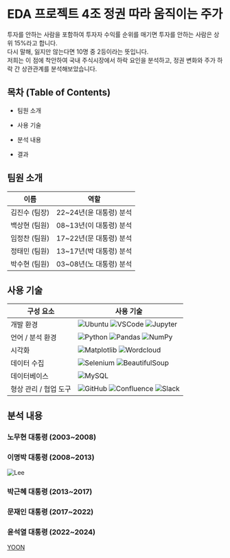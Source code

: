 # EDA 프로젝트 4조 정권 따라 움직이는 주가

투자를 안하는 사람을 포함하여 투자자 수익률 순위를 매기면 투자를 안하는 사람은 상위 15%라고 합니다.<br>
다시 말해, 잃지만 않는다면 10명 중 2등이라는 뜻입니다.<br>
저희는 이 점에 착안하여 국내 주식시장에서 하락 요인을 분석하고, 정권 변화와 주가 하락 간 상관관계를 분석해보았습니다.

## 목차 (Table of Contents)

- 팀원 소개

- 사용 기술

- 분석 내용

- 결과


## 팀원 소개

| 이름       | 역할                                                         |
|------------|--------------------------------------------------------------|
| 김진수 (팀장) | 22~24년(윤 대통령) 분석     |
| 백상현 (팀원) | 08~13년(이 대통령) 분석           |
| 임정찬 (팀원) | 17~22년(문 대통령) 분석     |
| 정태민 (팀원) | 13~17년(박 대통령) 분석     |
| 박수현 (팀원) | 03~08년(노 대통령) 분석     |


## 사용 기술

| 구성 요소              | 사용 기술                                                                                                                                                  |
|-----------------------|-------------------------------------------------------------------------------------------------------------------------------------------------------------|
| 개발 환경             | ![Ubuntu](https://img.shields.io/badge/Ubuntu-E95420?style=flat&logo=ubuntu&logoColor=white) ![VSCode](https://img.shields.io/badge/VSCode-007ACC?style=flat&logo=visualstudiocode&logoColor=white) ![Jupyter](https://img.shields.io/badge/Jupyter-F37626?style=flat&logo=jupyter&logoColor=white) |
| 언어 / 분석 환경      | ![Python](https://img.shields.io/badge/Python-3776AB?style=flat&logo=python&logoColor=white) ![Pandas](https://img.shields.io/badge/Pandas-150458?style=flat&logo=pandas&logoColor=white) ![NumPy](https://img.shields.io/badge/NumPy-013243?style=flat&logo=numpy&logoColor=white) |
| 시각화                | ![Matplotlib](https://img.shields.io/badge/Matplotlib-11557C?style=flat&logo=matplotlib&logoColor=white) ![Wordcloud](https://img.shields.io/badge/WordCloud-1D2951?style=flat&logo=python&logoColor=white) |
| 데이터 수집           | ![Selenium](https://img.shields.io/badge/Selenium-43B02A?style=flat&logo=selenium&logoColor=white) ![BeautifulSoup](https://img.shields.io/badge/BeautifulSoup-4B79A1?style=flat&logo=beautifulsoup&logoColor=white) |
| 데이터베이스          | ![MySQL](https://img.shields.io/badge/MySQL-4479A1?style=flat&logo=mysql&logoColor=white) |
| 형상 관리 / 협업 도구 | ![GitHub](https://img.shields.io/badge/GitHub-181717?style=flat&logo=github&logoColor=white) ![Confluence](https://img.shields.io/badge/Confluence-172B4D?style=flat&logo=confluence&logoColor=white) ![Slack](https://img.shields.io/badge/Slack-4A154B?style=flat&logo=slack&logoColor=white) |

## 분석 내용
### 노무현 대통령 (2003~2008)


### 이명박 대통령 (2008~2013)
![Lee]("https://github.com/user-attachments/assets/9ae7aa85-8857-4f7f-92a3-671a47820d85)

### 박근혜 대통령 (2013~2017)


### 문재인 대통령 (2017~2022)


### 윤석열 대통령 (2022~2024)
[YOON](https://github.com/AndyKim-Studio/eda_project)
